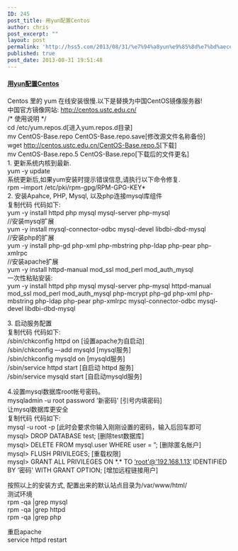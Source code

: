 ```yaml
---
ID: 245
post_title: 用yun配置Centos
author: chris
post_excerpt: ""
layout: post
permalink: 'http://hss5.com/2013/08/31/%e7%94%a8yun%e9%85%8d%e7%bd%aecentos/'
published: true
post_date: 2013-08-31 19:51:48
---
```

<h4><a href="http://www.cppblog.com/zeropool/articles/152485.html">用yun配置Centos</a></h4> <p>Centos 里的 yum 在线安装很慢.以下是替换为中国CentOS镜像服务器!<br>中国官方镜像网站: <a href="http://centos.ustc.edu.cn/">http://centos.ustc.edu.cn/</a><br>/* 使用说明 */ <br>cd /etc/yum.repos.d[进入yum.repos.d目录] <br>mv CentOS-Base.repo CentOS-Base.repo.save[修改源文件名称备份] <br>wget <a href="http://centos.ustc.edu.cn/CentOS-Base.repo.5">http://centos.ustc.edu.cn/CentOS-Base.repo.5</a>[下载] <br>mv CentOS-Base.repo.5 CentOS-Base.repo[下载后的文件更名] <br>1. 更新系统内核到最新. <br>yum -y update <br>系统更新后,如果yum安装时提示错误信息,请执行以下命令修复. <br>rpm –import /etc/pki/rpm-gpg/RPM-GPG-KEY* <br>2. 安装Apahce, PHP, Mysql, 以及php连接mysql库组件 <br>复制代码 代码如下:<br>yum -y install httpd php mysql mysql-server php-mysql <br>//安装mysql扩展 <br>yum -y install mysql-connector-odbc mysql-devel libdbi-dbd-mysql <br>//安装php的扩展 <br>yum -y install php-gd php-xml php-mbstring php-ldap php-pear php-xmlrpc <br>//安装apache扩展 <br>yum -y install httpd-manual mod_ssl mod_perl mod_auth_mysql <br>一次性粘贴安装: <br>yum -y install httpd php mysql mysql-server php-mysql httpd-manual mod_ssl mod_perl mod_auth_mysql php-mcrypt php-gd php-xml php-mbstring php-ldap php-pear php-xmlrpc mysql-connector-odbc mysql-devel libdbi-dbd-mysql  <p>3. 启动服务配置 <br>复制代码 代码如下:<br>/sbin/chkconfig httpd on [设置apache为自启动] <br>/sbin/chkconfig –-add mysqld [mysql服务] <br>/sbin/chkconfig mysqld on [mysqld服务] <br>/sbin/service httpd start [自启动 httpd 服务] <br>/sbin/service mysqld start [自启动mysqld服务]  <p>4.设置mysql数据库root帐号密码。 <br>mysqladmin -u root password ‘新密码' [引号内填密码] <br>让mysql数据库更安全 <br>复制代码 代码如下:<br>mysql -u root -p [此时会要求你输入刚刚设置的密码，输入后回车即可 <br>mysql&gt; DROP DATABASE test; [删除test数据库] <br>mysql&gt; DELETE FROM mysql.user WHERE user = ”; [删除匿名帐户] <br>mysql&gt; FLUSH PRIVILEGES; [重载权限] <br>mysql&gt; GRANT ALL PRIVILEGES ON *.* TO <a href="mailto:%E2%80%98root%27@%27192.168.1.13%E2%80%B2">‘root'@'192.168.1.13′</a> IDENTIFIED BY ‘密码' WITH GRANT OPTION; [增加远程链接用户]  <p>按照以上的安装方式, 配置出来的默认站点目录为/var/www/html/ <br>测试环境 <br>rpm -qa |grep mysql <br>rpm -qa |grep httpd <br>rpm -qa |grep php  <p>重启apache<br>service httpd restart</p>